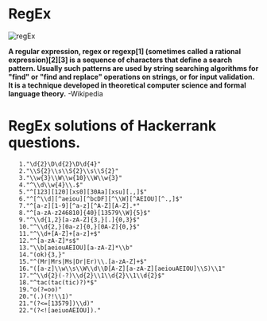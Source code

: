 # RegEx
  
  ![regEx](https://user-images.githubusercontent.com/45934056/73858292-378cac80-4849-11ea-9e45-ee7b8ec17abf.png)
  
  <b>A regular expression, regex or regexp[1] (sometimes called a rational expression)[2][3] is a sequence of characters that define a search pattern. Usually such patterns are used by string searching algorithms for "find" or "find and replace" operations on strings, or for input validation. It is a technique developed in theoretical computer science and formal language theory.</b>
  -Wikipedia
  
  # RegEx solutions of Hackerrank questions.
  
       1."\d{2}\D\d{2}\D\d{4}"
       2."\\S{2}\\s\\S{2}\\s\\S{2}"   
       3."\\w{3}\\W\\w{10}\\W\\w{3}"
       4."^\\d\\w{4}\\.$"
       5."^[123][120][xs0][30Aa][xsu][.,]$"    
       6."^[^\\d][^aeiou][^bcDF][^\\W][^AEIOU][^.,]$"
       7."^[a-z][1-9][^a-z][^A-Z][A-Z].*"
       8."^[a-zA-z246810]{40}[13579\\W]{5}$" 
       9."^\\d{1,2}[a-zA-Z]{3,}[.]{0,3}$"
       10."^\\d{2,}[0a-z]{0,}[0A-Z]{0,}$"
       11."^\\d+[A-Z]+[a-z]+$"
       12."^[a-zA-Z]*s$"
       13."\\b[aeiouAEIOU][a-zA-Z]*\\b"
       14."(ok){3,}"
       15."^(Mr|Mrs|Ms|Dr|Er)\\.[a-zA-Z]+$"
       16."([a-z]\\w\\s\\W\\d\\D[A-Z][a-zA-Z][aeiouAEIOU]\\S)\\1"
       17."^\\d{2}(-?)\\d{2}\\1\\d{2}\\1\\d{2}$"
       18."^tac(tac(tic)?)*$"
       19."o(?=oo)"
       20."(.)(?!\\1)"
       21."(?<=[13579])\\d)"
       22."(?<![aeiuoAEIOU])."


